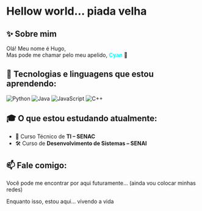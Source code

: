 # Hellow world... piada velha

<!--
**CyanPeaceOFStars/SobreMim** is a ✨ _special_ ✨ repository because its `README.md` (this file) appears on your GitHub profile.
-->

## ✨ Sobre mim

Olá! Meu nome é Hugo,  
Mas pode me chamar pelo meu apelido, <font color="cyan">**Cyan**</font> 🦊

## 🚀 Tecnologias e linguagens que estou aprendendo:

![Python](https://img.shields.io/badge/Python-3776AB?style=for-the-badge&logo=python&logoColor=white)
![Java](https://img.shields.io/badge/Java-ED8B00?style=for-the-badge&logo=java&logoColor=white)
![JavaScript](https://img.shields.io/badge/JavaScript-F7DF1E?style=for-the-badge&logo=javascript&logoColor=black)
![C++](https://img.shields.io/badge/C++-00599C?style=for-the-badge&logo=cplusplus&logoColor=white)


## 🎓 O que estou estudando atualmente:

- 📘 Curso Técnico de **TI – SENAC**
- 🛠️ Curso de **Desenvolvimento de Sistemas – SENAI**

## 📫 Fale comigo:
Você pode me encontrar por aqui futuramente... (ainda vou colocar minhas redes)

Enquanto isso, estou aqui... vivendo a vida
